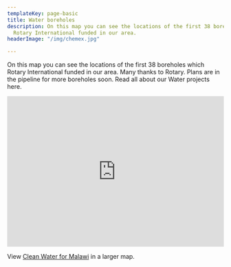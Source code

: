 ```yaml
---
templateKey: page-basic
title: Water boreholes
description: On this map you can see the locations of the first 38 boreholes which
  Rotary International funded in our area.
headerImage: "/img/chemex.jpg"

---
```

On this map you can see the locations of the first 38 boreholes which Rotary International funded in our area. Many thanks to Rotary. Plans are in the pipeline for more boreholes soon. Read all about our Water projects here.

<iframe src="https://maps.google.com/maps/ms?msid=206912437428069380552.0004cd4be7690b2bd15b7&amp;msa=0&amp;ie=UTF8&amp;t=h&amp;source=embed&amp;ll=-13.746889,33.697987&amp;spn=0.13723,0.154324&amp;output=embed" width="100%" height="350" frameborder="0" marginwidth="0" marginheight="0" scrolling="no"></iframe>

View [Clean Water for Malawi](https://maps.google.com/maps/ms?msid=206912437428069380552.0004cd4be7690b2bd15b7&amp;msa=0&amp;ie=UTF8&amp;t=h&amp;source=embed&amp;ll=-13.746889,33.697987&amp;spn=0.13723,0.154324) in a larger map.
